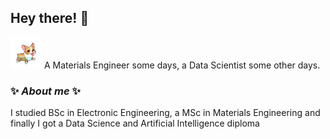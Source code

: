 ## Hey there! 👋
<!--<img src="/images/output/video1.gif" width="250" height="250"/> ![Perro caminando](https://github.com/naesti-takari/naesti-takari/blob/main/dog.gif)
-->
<img src="https://github.com/naesti-takari/naesti-takari/blob/main/dog.gif" width="50" height="50"/>
A Materials Engineer some days, a Data Scientist some other days. 

### ✨ _About me_ ✨
I studied BSc in Electronic Engineering, a MSc in Materials Engineering and finally I got a Data Science and Artificial Intelligence diploma

<!--
**naesti-takari/naesti-takari** is a ✨ _special_ ✨ repository because its `README.md` (this file) appears on your GitHub profile.

Here are some ideas to get you started:

- 🔭 I’m currently working on ...
- 🌱 I’m currently learning ...
- 👯 I’m looking to collaborate on ...
- 🤔 I’m looking for help with ...
- 💬 Ask me about ...
- 📫 How to reach me: ...
- 😄 Pronouns: ...
- ⚡ Fun fact: ...
-->
